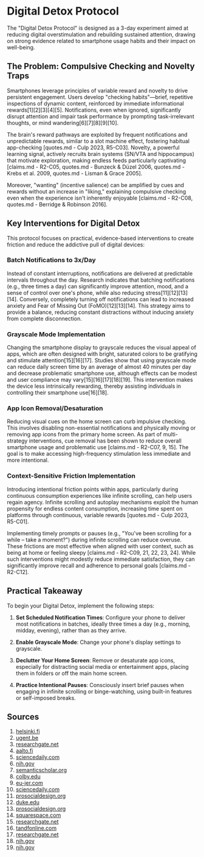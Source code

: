# Digital Detox Protocol

The "Digital Detox Protocol" is designed as a 3-day experiment aimed at reducing digital overstimulation and rebuilding sustained attention, drawing on strong evidence related to smartphone usage habits and their impact on well-being.

## The Problem: Compulsive Checking and Novelty Traps

Smartphones leverage principles of variable reward and novelty to drive persistent engagement. Users develop "checking habits"—brief, repetitive inspections of dynamic content, reinforced by immediate informational rewards[1][2][3][4][5]. Notifications, even when ignored, significantly disrupt attention and impair task performance by prompting task-irrelevant thoughts, or mind wandering[6][7][8][9][10]. 

The brain's reward pathways are exploited by frequent notifications and unpredictable rewards, similar to a slot machine effect, fostering habitual app-checking [quotes.md - Culp 2023, R5-C03]. Novelty, a powerful learning signal, actively recruits brain systems (SN/VTA and hippocampus) that motivate exploration, making endless feeds particularly captivating [claims.md - R2-C05, quotes.md - Bunzeck & Düzel 2006, quotes.md - Krebs et al. 2009, quotes.md - Lisman & Grace 2005]. 

Moreover, "wanting" (incentive salience) can be amplified by cues and rewards without an increase in "liking," explaining compulsive checking even when the experience isn't inherently enjoyable [claims.md - R2-C08, quotes.md - Berridge & Robinson 2016].

## Key Interventions for Digital Detox

This protocol focuses on practical, evidence-based interventions to create friction and reduce the addictive pull of digital devices:

### Batch Notifications to 3x/Day

Instead of constant interruptions, notifications are delivered at predictable intervals throughout the day. Research indicates that batching notifications (e.g., three times a day) can significantly improve attention, mood, and a sense of control over one's phone, while also reducing stress[11][12][13][14]. Conversely, completely turning off notifications can lead to increased anxiety and Fear of Missing Out (FoMO)[12][13][14]. This strategy aims to provide a balance, reducing constant distractions without inducing anxiety from complete disconnection.

### Grayscale Mode Implementation

Changing the smartphone display to grayscale reduces the visual appeal of apps, which are often designed with bright, saturated colors to be gratifying and stimulate attention[15][16][17]. Studies show that using grayscale mode can reduce daily screen time by an average of almost 40 minutes per day and decrease problematic smartphone use, although effects can be modest and user compliance may vary[15][16][17][18][19]. This intervention makes the device less intrinsically rewarding, thereby assisting individuals in controlling their smartphone use[16][18].

### App Icon Removal/Desaturation

Reducing visual cues on the home screen can curb impulsive checking. This involves disabling non-essential notifications and physically moving or removing app icons from the primary home screen. As part of multi-strategy interventions, cue removal has been shown to reduce overall smartphone usage and problematic use [claims.md - R2-C07, 9, 15]. The goal is to make accessing high-frequency stimulation less immediate and more intentional.

### Context-Sensitive Friction Implementation

Introducing intentional friction points within apps, particularly during continuous consumption experiences like infinite scrolling, can help users regain agency. Infinite scrolling and autoplay mechanisms exploit the human propensity for endless content consumption, increasing time spent on platforms through continuous, variable rewards [quotes.md - Culp 2023, R5-C01]. 

Implementing timely prompts or pauses (e.g., "You've been scrolling for a while – take a moment?") during infinite scrolling can reduce overuse. These frictions are most effective when aligned with user context, such as being at home or feeling sleepy [claims.md - R2-C09, 21, 22, 23, 24]. While such interventions might modestly reduce immediate satisfaction, they can significantly improve recall and adherence to personal goals [claims.md - R2-C12].

## Practical Takeaway

To begin your Digital Detox, implement the following steps:

1. **Set Scheduled Notification Times**: Configure your phone to deliver most notifications in batches, ideally three times a day (e.g., morning, midday, evening), rather than as they arrive.

2. **Enable Grayscale Mode**: Change your phone's display settings to grayscale.

3. **Declutter Your Home Screen**: Remove or desaturate app icons, especially for distracting social media or entertainment apps, placing them in folders or off the main home screen.

4. **Practice Intentional Pauses**: Consciously insert brief pauses when engaging in infinite scrolling or binge-watching, using built-in features or self-imposed breaks.

## Sources
1. [helsinki.fi](https://www.helsinki.fi)
2. [ugent.be](https://www.ugent.be)
3. [researchgate.net](https://www.researchgate.net)
4. [aalto.fi](https://www.aalto.fi)
5. [sciencedaily.com](https://www.sciencedaily.com)
6. [nih.gov](https://www.nih.gov)
7. [semanticscholar.org](https://www.semanticscholar.org)
8. [colby.edu](https://www.colby.edu)
9. [eu-jer.com](https://www.eu-jer.com)
10. [sciencedaily.com](https://www.sciencedaily.com)
11. [prosocialdesign.org](https://www.prosocialdesign.org)
12. [duke.edu](https://www.duke.edu)
13. [prosocialdesign.org](https://www.prosocialdesign.org)
14. [squarespace.com](https://www.squarespace.com)
15. [researchgate.net](https://www.researchgate.net)
16. [tandfonline.com](https://www.tandfonline.com)
17. [researchgate.net](https://www.researchgate.net)
18. [nih.gov](https://www.nih.gov)
19. [nih.gov](https://www.nih.gov)
